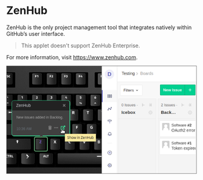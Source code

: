 # ZenHub

ZenHub is the only project management tool that integrates natively within GitHub’s user interface.
> This applet doesn't support ZenHub Enterprise.

For more information, visit <https://www.zenhub.com>.

![ZenHub on a Das Keybaord Q](assets/image.png "Das Keyboard ZenHub applet")
